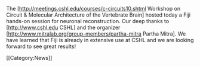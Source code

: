 The [http://meetings.cshl.edu/courses/c-circuits10.shtml Workshop on Circuit & Molecular Architecture of the Vertebrate Brain] hosted today a Fiji hands-on session for neuronal reconstruction. Our deep thanks to [http://www.cshl.edu CSHL] and the organizer [http://www.mitralab.org/group-members/partha-mitra Partha Mitra]. We have learned that Fiji is already in extensive use at CSHL and we are looking forward to see great results!

[[Category:News]]
